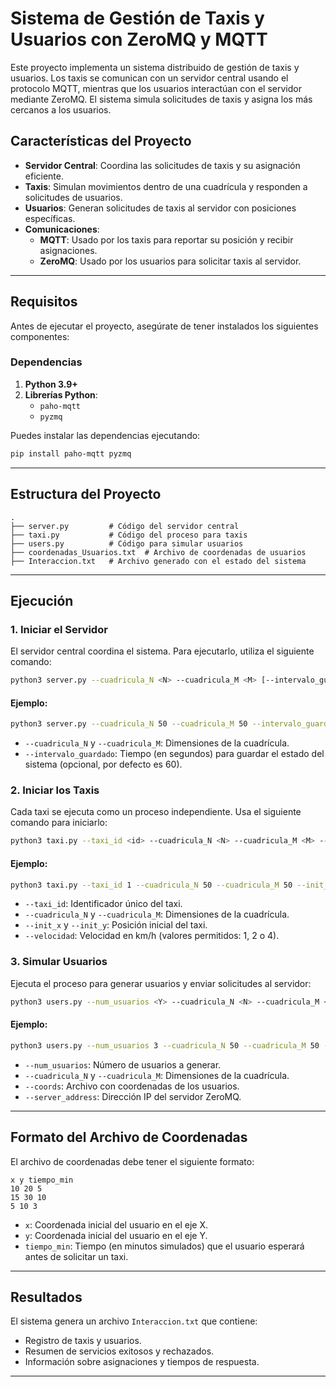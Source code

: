 
# **Sistema de Gestión de Taxis y Usuarios con ZeroMQ y MQTT**

Este proyecto implementa un sistema distribuido de gestión de taxis y usuarios. Los taxis se comunican con un servidor central usando el protocolo MQTT, mientras que los usuarios interactúan con el servidor mediante ZeroMQ. El sistema simula solicitudes de taxis y asigna los más cercanos a los usuarios.

## **Características del Proyecto**

- **Servidor Central**: Coordina las solicitudes de taxis y su asignación eficiente.
- **Taxis**: Simulan movimientos dentro de una cuadrícula y responden a solicitudes de usuarios.
- **Usuarios**: Generan solicitudes de taxis al servidor con posiciones específicas.
- **Comunicaciones**:
  - **MQTT**: Usado por los taxis para reportar su posición y recibir asignaciones.
  - **ZeroMQ**: Usado por los usuarios para solicitar taxis al servidor.

---

## **Requisitos**

Antes de ejecutar el proyecto, asegúrate de tener instalados los siguientes componentes:

### **Dependencias**
1. **Python 3.9+**
2. **Librerías Python**:
   - `paho-mqtt`
   - `pyzmq`

Puedes instalar las dependencias ejecutando:

```bash
pip install paho-mqtt pyzmq
```

---

## **Estructura del Proyecto**

```
.
├── server.py         # Código del servidor central
├── taxi.py           # Código del proceso para taxis
├── users.py          # Código para simular usuarios
├── coordenadas_Usuarios.txt  # Archivo de coordenadas de usuarios
├── Interaccion.txt   # Archivo generado con el estado del sistema
```

---

## **Ejecución**

### **1. Iniciar el Servidor**

El servidor central coordina el sistema. Para ejecutarlo, utiliza el siguiente comando:

```bash
python3 server.py --cuadricula_N <N> --cuadricula_M <M> [--intervalo_guardado <segundos>]
```

#### **Ejemplo**:

```bash
python3 server.py --cuadricula_N 50 --cuadricula_M 50 --intervalo_guardado 10
```

- `--cuadricula_N` y `--cuadricula_M`: Dimensiones de la cuadrícula.
- `--intervalo_guardado`: Tiempo (en segundos) para guardar el estado del sistema (opcional, por defecto es 60).

### **2. Iniciar los Taxis**

Cada taxi se ejecuta como un proceso independiente. Usa el siguiente comando para iniciarlo:

```bash
python3 taxi.py --taxi_id <id> --cuadricula_N <N> --cuadricula_M <M> --init_x <x> --init_y <y> --velocidad <velocidad>
```

#### **Ejemplo**:

```bash
python3 taxi.py --taxi_id 1 --cuadricula_N 50 --cuadricula_M 50 --init_x 5 --init_y 5 --velocidad 2
```

- `--taxi_id`: Identificador único del taxi.
- `--cuadricula_N` y `--cuadricula_M`: Dimensiones de la cuadrícula.
- `--init_x` y `--init_y`: Posición inicial del taxi.
- `--velocidad`: Velocidad en km/h (valores permitidos: 1, 2 o 4).

### **3. Simular Usuarios**

Ejecuta el proceso para generar usuarios y enviar solicitudes al servidor:

```bash
python3 users.py --num_usuarios <Y> --cuadricula_N <N> --cuadricula_M <M> --coords <archivo> --server_address <address>
```

#### **Ejemplo**:

```bash
python3 users.py --num_usuarios 3 --cuadricula_N 50 --cuadricula_M 50 --coords coordenadas_Usuarios.txt --server_address 192.168.0.9
```

- `--num_usuarios`: Número de usuarios a generar.
- `--cuadricula_N` y `--cuadricula_M`: Dimensiones de la cuadrícula.
- `--coords`: Archivo con coordenadas de los usuarios.
- `--server_address`: Dirección IP del servidor ZeroMQ.

---

## **Formato del Archivo de Coordenadas**

El archivo de coordenadas debe tener el siguiente formato:

```
x y tiempo_min
10 20 5
15 30 10
5 10 3
```

- `x`: Coordenada inicial del usuario en el eje X.
- `y`: Coordenada inicial del usuario en el eje Y.
- `tiempo_min`: Tiempo (en minutos simulados) que el usuario esperará antes de solicitar un taxi.

---

## **Resultados**

El sistema genera un archivo `Interaccion.txt` que contiene:

- Registro de taxis y usuarios.
- Resumen de servicios exitosos y rechazados.
- Información sobre asignaciones y tiempos de respuesta.

---
